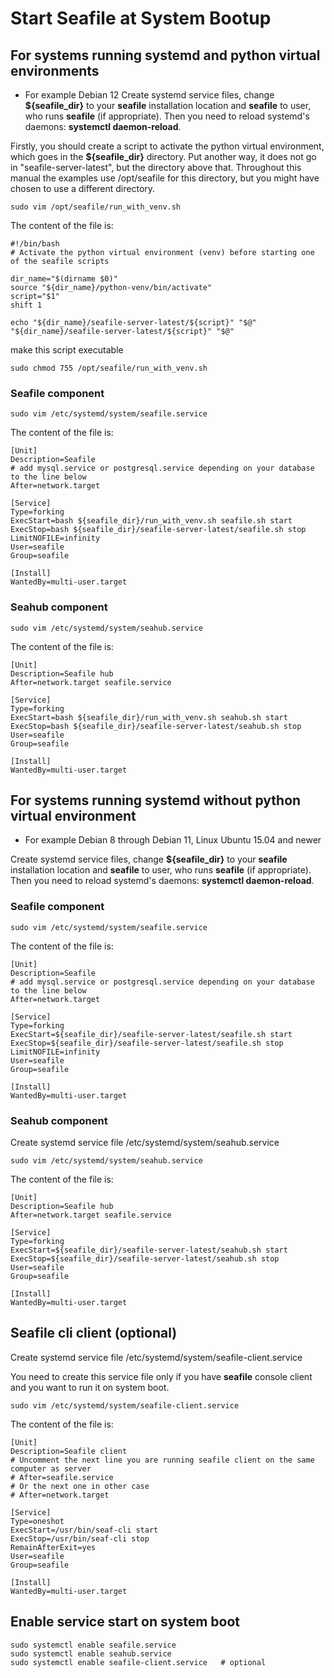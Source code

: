 # Start Seafile at System Bootup

## For systems running systemd and python virtual environments

* For example Debian 12
Create systemd service files, change **${seafile_dir}** to your
**seafile** installation location and **seafile** to user, who runs
**seafile** (if appropriate). Then you need to reload systemd's daemons:
**systemctl daemon-reload**.

Firstly, you should create a script to activate the python virtual environment, which goes in the **${seafile_dir}** directory.  Put another way, it does not go in "seafile-server-latest", but the directory above that.  Throughout this manual the examples use /opt/seafile for this directory, but you might have chosen to use a different directory.

```
sudo vim /opt/seafile/run_with_venv.sh
```

The content of the file is:

```
#!/bin/bash
# Activate the python virtual environment (venv) before starting one of the seafile scripts

dir_name="$(dirname $0)"
source "${dir_name}/python-venv/bin/activate"
script="$1"
shift 1

echo "${dir_name}/seafile-server-latest/${script}" "$@"
"${dir_name}/seafile-server-latest/${script}" "$@"
```
make this script executable
```
sudo chmod 755 /opt/seafile/run_with_venv.sh
```

### Seafile component

```
sudo vim /etc/systemd/system/seafile.service

```

The content of the file is:

```
[Unit]
Description=Seafile
# add mysql.service or postgresql.service depending on your database to the line below
After=network.target

[Service]
Type=forking
ExecStart=bash ${seafile_dir}/run_with_venv.sh seafile.sh start
ExecStop=bash ${seafile_dir}/seafile-server-latest/seafile.sh stop
LimitNOFILE=infinity
User=seafile
Group=seafile

[Install]
WantedBy=multi-user.target

```

### Seahub component

```
sudo vim /etc/systemd/system/seahub.service

```

The content of the file is:

```
[Unit]
Description=Seafile hub
After=network.target seafile.service

[Service]
Type=forking
ExecStart=bash ${seafile_dir}/run_with_venv.sh seahub.sh start
ExecStop=bash ${seafile_dir}/seafile-server-latest/seahub.sh stop
User=seafile
Group=seafile

[Install]
WantedBy=multi-user.target

```


## For systems running systemd without python virtual environment

* For example Debian 8 through Debian 11, Linux Ubuntu 15.04 and newer

Create systemd service files, change **${seafile_dir}** to your
**seafile** installation location and **seafile** to user, who runs
**seafile** (if appropriate). Then you need to reload systemd's daemons:
**systemctl daemon-reload**.


### Seafile component

```
sudo vim /etc/systemd/system/seafile.service

```

The content of the file is:

```
[Unit]
Description=Seafile
# add mysql.service or postgresql.service depending on your database to the line below
After=network.target

[Service]
Type=forking
ExecStart=${seafile_dir}/seafile-server-latest/seafile.sh start
ExecStop=${seafile_dir}/seafile-server-latest/seafile.sh stop
LimitNOFILE=infinity
User=seafile
Group=seafile

[Install]
WantedBy=multi-user.target

```


### Seahub component

Create systemd service file /etc/systemd/system/seahub.service

```
sudo vim /etc/systemd/system/seahub.service

```

The content of the file is:

```
[Unit]
Description=Seafile hub
After=network.target seafile.service

[Service]
Type=forking
ExecStart=${seafile_dir}/seafile-server-latest/seahub.sh start
ExecStop=${seafile_dir}/seafile-server-latest/seahub.sh stop
User=seafile
Group=seafile

[Install]
WantedBy=multi-user.target

```


## Seafile cli client (optional)

Create systemd service file /etc/systemd/system/seafile-client.service 

You need to create this service file only if you have **seafile**
console client and you want to run it on system boot.

```
sudo vim /etc/systemd/system/seafile-client.service

```

The content of the file is:

```
[Unit]
Description=Seafile client
# Uncomment the next line you are running seafile client on the same computer as server
# After=seafile.service
# Or the next one in other case
# After=network.target

[Service]
Type=oneshot
ExecStart=/usr/bin/seaf-cli start
ExecStop=/usr/bin/seaf-cli stop
RemainAfterExit=yes
User=seafile
Group=seafile

[Install]
WantedBy=multi-user.target

```

## Enable service start on system boot

```
sudo systemctl enable seafile.service
sudo systemctl enable seahub.service
sudo systemctl enable seafile-client.service   # optional
```
